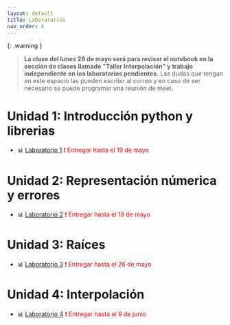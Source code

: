 ```yaml
---
layout: default
title: Laboratorios
nav_order: 4
---
```


{: .warning }
> **La clase del lunes 26 de mayo será para revisar el notebook en la sección de clases llamado "Taller Interpolación" y trabajo independiente en los laboratorios pendientes.** Las dudas que tengan en este espacio las pueden escribir al correo y en caso de ser necesario se puede programar una reunión de meet. 


# Unidad 1: Introducción python y librerias

* 📊 [Laboratorio 1](https://nbviewer.org/github/jmmarinr/ComputationalMethods/blob/master/Labs/Laboratorio_1.ipynb) <span style="color: red;">
❗ Entregar hasta el 19 de mayo
</span>

# Unidad 2: Representación númerica y errores

* 📊 [Laboratorio 2](https://nbviewer.org/github/jmmarinr/ComputationalMethods/blob/master/Labs/Laboratorio_2.ipynb) <span style="color: red;">
❗ Entregar hasta el 19 de mayo
</span>

# Unidad 3: Raíces

* 📊 [Laboratorio 3](https://nbviewer.org/github/jmmarinr/ComputationalMethods/blob/master/Labs/Laboratorio_3.ipynb) <span style="color: red;">
❗ Entregar hasta el 26 de mayo
</span>

# Unidad 4: Interpolación

* 📊 [Laboratorio 4](https://nbviewer.org/github/jmmarinr/ComputationalMethods/blob/master/Labs/Laboratorio_4.ipynb) <span style="color: red;">
❗ Entregar hasta el 9 de junio
</span>